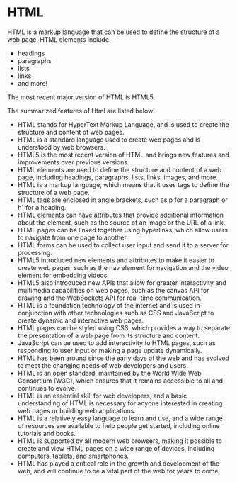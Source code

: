 # HTML

HTML is a markup language that can be used to define the structure of a web page. HTML elements include

* headings
* paragraphs
* lists
* links
* and more!

The most recent major version of HTML is HTML5.

The summarized features of Html are listed below:

* HTML stands for HyperText Markup Language, and is used to create the structure and content of web pages.
* HTML is a standard language used to create web pages and is understood by web browsers.
* HTML5 is the most recent version of HTML and brings new features and improvements over previous versions.
* HTML elements are used to define the structure and content of a web page, including headings, paragraphs, lists, links, images, and more.
* HTML is a markup language, which means that it uses tags to define the structure of a web page.
* HTML tags are enclosed in angle brackets, such as p for a paragraph or h1 for a heading.
* HTML elements can have attributes that provide additional information about the element, such as the source of an image or the URL of a link.
* HTML pages can be linked together using hyperlinks, which allow users to navigate from one page to another.
* HTML forms can be used to collect user input and send it to a server for processing.
* HTML5 introduced new elements and attributes to make it easier to create web pages, such as the nav element for navigation and the video element for embedding videos.
* HTML5 also introduced new APIs that allow for greater interactivity and multimedia capabilities on web pages, such as the canvas API for drawing and the WebSockets API for real-time communication.
* HTML is a foundation technology of the internet and is used in conjunction with other technologies such as CSS and JavaScript to create dynamic and interactive web pages.
* HTML pages can be styled using CSS, which provides a way to separate the presentation of a web page from its structure and content.
* JavaScript can be used to add interactivity to HTML pages, such as responding to user input or making a page update dynamically.
* HTML has been around since the early days of the web and has evolved to meet the changing needs of web developers and users.
* HTML is an open standard, maintained by the World Wide Web Consortium (W3C), which ensures that it remains accessible to all and continues to evolve.
* HTML is an essential skill for web developers, and a basic understanding of HTML is necessary for anyone interested in creating web pages or building web applications.
* HTML is a relatively easy language to learn and use, and a wide range of resources are available to help people get started, including online tutorials and books.
* HTML is supported by all modern web browsers, making it possible to create and view HTML pages on a wide range of devices, including computers, tablets, and smartphones.
* HTML has played a critical role in the growth and development of the web, and will continue to be a vital part of the web for years to come.